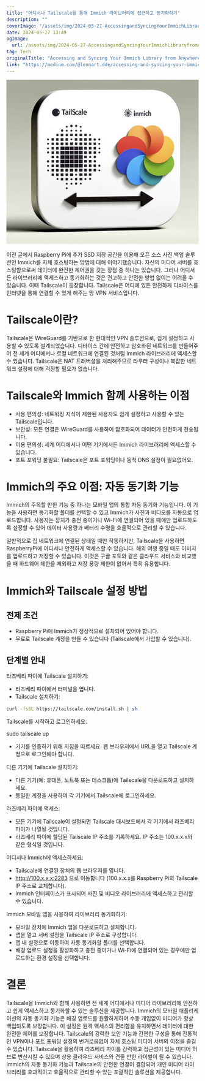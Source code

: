 ```yaml
---
title: "어디서나 Tailscale을 통해 Immich 라이브러리에 접근하고 동기화하기"
description: ""
coverImage: "/assets/img/2024-05-27-AccessingandSyncingYourImmichLibraryfromAnywherewithTailscale_0.png"
date: 2024-05-27 13:49
ogImage: 
  url: /assets/img/2024-05-27-AccessingandSyncingYourImmichLibraryfromAnywherewithTailscale_0.png
tag: Tech
originalTitle: "Accessing and Syncing Your Immich Library from Anywhere with Tailscale"
link: "https://medium.com/@lennart.dde/accessing-and-syncing-your-immich-library-from-anywhere-with-tailscale-84c5d5c23a11"
---
```



<img src="/assets/img/2024-05-27-AccessingandSyncingYourImmichLibraryfromAnywherewithTailscale_0.png" />

이전 글에서 Raspberry Pi에 추가 SSD 저장 공간을 이용해 오픈 소스 사진 백업 솔루션인 Immich를 자체 호스팅하는 방법에 대해 이야기했습니다. 자신의 미디어 서버를 호스팅함으로써 데이터에 완전한 제어권을 갖는 장점 중 하나는 있습니다. 그러나 어디서든 라이브러리에 액세스하고 동기화하는 것은 견고하고 안전한 방법 없이는 어려울 수 있습니다. 이때 Tailscale이 등장합니다. Tailscale은 어디에 있든 안전하게 디바이스를 인터넷을 통해 연결할 수 있게 해주는 망 VPN 서비스입니다.

# Tailscale이란?

Tailscale은 WireGuard를 기반으로 한 현대적인 VPN 솔루션으로, 쉽게 설정하고 사용할 수 있도록 설계되었습니다. 디바이스 간에 안전하고 암호화된 네트워크를 만들어주어 전 세계 어디에서나 로컬 네트워크에 연결된 것처럼 Immich 라이브러리에 액세스할 수 있습니다. Tailscale은 NAT 트래버셜을 처리해주므로 라우터 구성이나 복잡한 네트워크 설정에 대해 걱정할 필요가 없습니다.

<div class="content-ad"></div>

# Tailscale와 Immich 함께 사용하는 이점

- 사용 편의성: 네트워킹 지식이 제한된 사용자도 쉽게 설정하고 사용할 수 있는 Tailscale입니다.
- 보안성: 모든 연결은 WireGuard를 사용하여 암호화되어 데이터가 안전하게 전송됩니다.
- 이용 편의성: 세계 어디에서나 어떤 기기에서든 Immich 라이브러리에 액세스할 수 있습니다.
- 포트 포워딩 불필요: Tailscale은 포트 포워딩이나 동적 DNS 설정이 필요없어요.

# Immich의 주요 이점: 자동 동기화 기능

Immich의 주목할 만한 기능 중 하나는 모바일 앱의 통합 자동 동기화 기능입니다. 이 기능을 사용하면 동기화할 폴더를 선택할 수 있고 Immich가 사진과 비디오를 자동으로 업로드합니다. 사용자는 장치가 충전 중이거나 Wi-Fi에 연결되어 있을 때에만 업로드하도록 설정할 수 있어 데이터 사용량과 배터리 수명을 효율적으로 관리할 수 있습니다.

<div class="content-ad"></div>

일반적으로 집 네트워크에 연결된 상태일 때만 작동하지만, Tailscale을 사용하면 RaspberryPi에 어디서나 안전하게 액세스할 수 있습니다. 해외 여행 중일 때도 이미지를 업로드하고 저장할 수 있습니다. 이것은 구글 포토와 같은 클라우드 서비스와 비교했을 때 하드웨어 제한을 제외하고 저장 용량 제한이 없어서 특히 유용합니다. 

# Immich와 Tailscale 설정 방법

## 전제 조건

- Raspberry Pi에 Immich가 정상적으로 설치되어 있어야 합니다.
- 무료로 Tailscale 계정을 만들 수 있습니다 (Tailscale에서 가입할 수 있습니다).

<div class="content-ad"></div>

## 단계별 안내

라즈베리 파이에 Tailscale 설치하기:

- 라즈베리 파이에서 터미널을 엽니다.
- Tailscale 설치하기:

```bash
curl -fsSL https://tailscale.com/install.sh | sh
```

<div class="content-ad"></div>

Tailscale를 시작하고 로그인하세요:


sudo tailscale up


- 기기를 인증하기 위해 지침을 따르세요. 웹 브라우저에서 URL을 열고 Tailscale 계정으로 로그인해야 합니다.

다른 기기에 Tailscale 설치하기:

<div class="content-ad"></div>

- 다른 기기(예: 휴대폰, 노트북 또는 데스크톱)에 Tailscale을 다운로드하고 설치하세요.
- 동일한 계정을 사용하여 각 기기에서 Tailscale에 로그인하세요.

라즈베리 파이에 액세스:

- 모든 기기에 Tailscale이 설정되면 Tailscale 대시보드에서 각 기기에서 라즈베리 파이가 나열될 것입니다.
- 라즈베리 파이에 할당된 Tailscale IP 주소를 기록하세요. IP 주소는 100.x.x.x와 같은 형식일 것입니다.

어디서나 Immich에 액세스하세요:

<div class="content-ad"></div>

- Tailscale에 연결된 장치의 웹 브라우저를 엽니다.
- http://100.x.x.x:2283 으로 이동합니다 (100.x.x.x를 Raspberry Pi의 Tailscale IP 주소로 교체합니다).
- Immich 인터페이스가 표시되어 사진 및 비디오 라이브러리에 액세스하고 관리할 수 있습니다.

Immich 모바일 앱을 사용하여 라이브러리 동기화하기:

- 모바일 장치에 Immich 앱을 다운로드하고 설치합니다.
- 앱을 열고 서버 설정을 Tailscale IP 주소로 구성합니다.
- 앱 내 설정으로 이동하여 자동 동기화할 폴더를 선택합니다.
- 배경 업로드 설정을 활성화하고 충전 중이거나 Wi-Fi에 연결되어 있는 경우에만 업로드하는 환경 설정을 선택합니다.

# 결론

<div class="content-ad"></div>

Tailscale을 Immich와 함께 사용하면 전 세계 어디에서나 미디어 라이브러리에 안전하고 쉽게 액세스하고 동기화할 수 있는 솔루션을 제공합니다. Immich의 모바일 애플리케이션의 자동 동기화 기능은 배경 업로드를 원활하게하며 수동 개입없이 미디어가 항상 백업되도록 보장합니다. 이 설정은 원격 액세스의 편리함을 유지하면서 데이터에 대한 완전한 제어를 보장합니다. Tailscale의 강력한 보안 기능과 간편한 구성을 통해 전통적인 VPN이나 포트 포워딩 설정의 번거로움없이 자체 호스팅 미디어 서버의 이점을 즐길 수 있습니다.
Tailscale을 활용하여 라즈베리 파이를 강력하고 접근성이 있는 미디어 허브로 변신시킬 수 있으며 상용 클라우드 서비스와 견줄 만한 라이벌이 될 수 있습니다. Immich의 자동 동기화 기능과 Tailscale의 안전한 연결이 결합되어 개인 미디어 라이브러리를 효과적이고 효율적으로 관리할 수 있는 포괄적인 솔루션을 제공합니다.